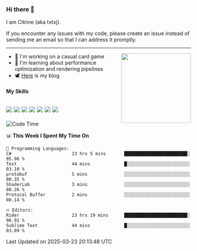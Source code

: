 ### Hi there 👋

I am Citrine (aka txtxj).

If you encounter any issues with my code, please create an issue instead of sending me an email so that I can address it promptly.

---

<img align="right" height="190" src="http://github-profile-summary-cards.vercel.app/api/cards/stats?username=txtxj&theme=vue">

- 🌱 I'm working on a casual card game
- 📖 I'm learning about performance optimization and rendering pipelines
- 🕊️ [Here](https://txtxj.top) is my blog

#### My Skills

![](https://img.shields.io/badge/Unity-000000?logo=unity&logoColor=fff)
![](https://img.shields.io/badge/C%23-239120?logo=csharp&logoColor=fff)
![](https://img.shields.io/badge/Python-3e74a2?logo=python&logoColor=fff)
![](https://img.shields.io/badge/C++-65318e?logo=cplusplus&logoColor=fff)
![](https://img.shields.io/badge/Vue-4FC08D?logo=vuedotjs&logoColor=fff)
![](https://img.shields.io/badge/Blender-f5792a?logo=blender&logoColor=fff)
![](https://img.shields.io/badge/MS%20SQL-cc2927?logo=microsoftsqlserver&logoColor=fff)
---

<!--START_SECTION:waka-->
![Code Time](http://img.shields.io/badge/Code%20Time-2%2C640%20hrs%204%20mins-blue)

📊 **This Week I Spent My Time On** 

```text
💬 Programming Languages: 
C#                       23 hrs 5 mins       ████████████████████████░   95.96 % 
Text                     44 mins             █░░░░░░░░░░░░░░░░░░░░░░░░   03.10 % 
protobuf                 5 mins              ░░░░░░░░░░░░░░░░░░░░░░░░░   00.35 % 
ShaderLab                3 mins              ░░░░░░░░░░░░░░░░░░░░░░░░░   00.26 % 
Protocol Buffer          2 mins              ░░░░░░░░░░░░░░░░░░░░░░░░░   00.14 % 

🔥 Editors: 
Rider                    23 hrs 19 mins      ████████████████████████░   96.91 % 
Sublime Text             44 mins             █░░░░░░░░░░░░░░░░░░░░░░░░   03.09 % 
```


 Last Updated on 2025-03-23 20:13:48 UTC
<!--END_SECTION:waka-->
